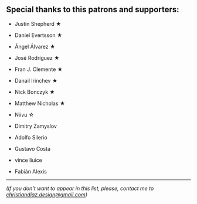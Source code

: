 ## Special thanks to this patrons and supporters:

 - Justin Shepherd ★
 - Daniel Evertsson ★
 - Ángel Álvarez ★
 - José Rodrí­guez ★
 - Fran J. Clemente ★
 - Danail Irinchev ★
 - Nick Bonczyk ★
 - Matthew Nicholas ★

 - Niivu ☆
 - Dimitry Zamyslov
 - Adolfo Silerio
 - Gustavo Costa
 - vince liuice
 - Fabián Alexis


---
*(If you don't want to appear in this list, please, contact me to christiandiaz.design@gmail.com)*
